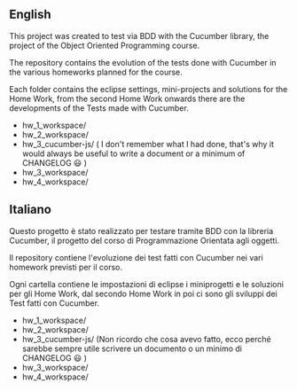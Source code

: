 ## English

This project was created to test via BDD with the Cucumber library, the project of the Object Oriented Programming course.

The repository contains the evolution of the tests done with Cucumber in the various homeworks planned for the course.

Each folder contains the eclipse settings, mini-projects and solutions for the Home Work, from the second Home Work onwards there are the developments of the Tests made with Cucumber.

- hw_1_workspace/
- hw_2_workspace/
- hw_3_cucumber-js/ ( I don't remember what I had done, that's why it would always be useful to write a document or a minimum of CHANGELOG :smiley: )
- hw_3_workspace/
- hw_4_workspace/

## Italiano

Questo progetto è stato realizzato per testare tramite BDD con la libreria Cucumber, il progetto del corso di Programmazione Orientata agli oggetti.

Il repository contiene l'evoluzione dei test fatti con Cucumber nei vari homework previsti per il corso.

Ogni cartella contiene le impostazioni di eclipse i miniprogetti e le soluzioni per gli Home Work, dal secondo Home Work in poi ci sono gli sviluppi dei Test fatti con Cucumber.

- hw_1_workspace/
- hw_2_workspace/
- hw_3_cucumber-js/ (Non ricordo che cosa avevo fatto, ecco perché sarebbe sempre utile scrivere un documento o un minimo di CHANGELOG :smiley: )
- hw_3_workspace/
- hw_4_workspace/

